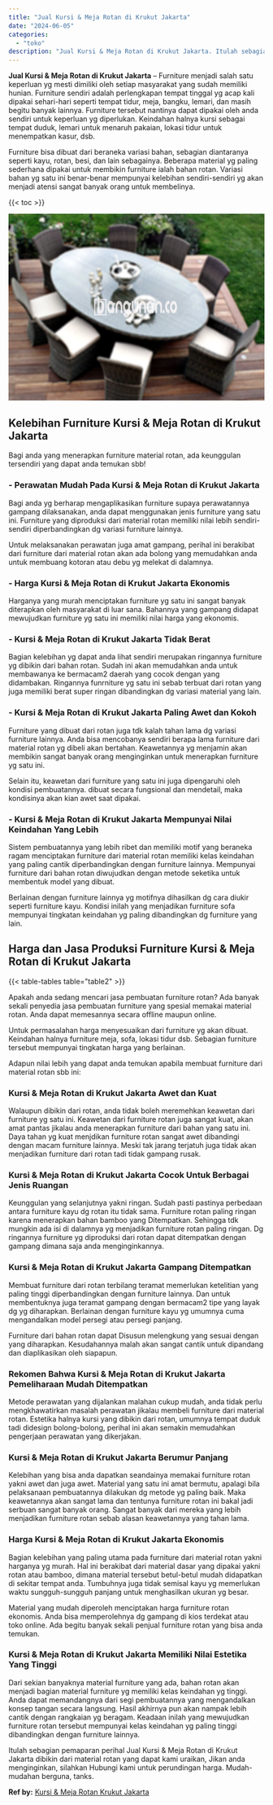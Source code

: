 ```yaml
---
title: "Jual Kursi & Meja Rotan di Krukut Jakarta"
date: "2024-06-05"
categories: 
  - "toko"
description: "Jual Kursi & Meja Rotan di Krukut Jakarta. Itulah sebagian pemaparan perihal Jual Kursi & Meja Rotan di Krukut Jakarta dibikin dari material rotan yang dapat..."
---
```


**Jual Kursi & Meja Rotan di Krukut Jakarta** – Furniture menjadi salah satu keperluan yg mesti dimiliki oleh setiap masyarakat yang sudah memiliki hunian. Furniture sendiri adalah perlengkapan tempat tinggal yg acap kali dipakai sehari-hari seperti tempat tidur, meja, bangku, lemari, dan masih begitu banyak lainnya. Furniture tersebut nantinya dapat dipakai oleh anda sendiri untuk keperluan yg diperlukan. Keindahan halnya kursi sebagai tempat duduk, lemari untuk menaruh pakaian, lokasi tidur untuk menempatkan kasur, dsb.

Furniture bisa dibuat dari beraneka variasi bahan, sebagian diantaranya seperti kayu, rotan, besi, dan lain sebagainya. Beberapa material yg paling sederhana dipakai untuk membikin furniture ialah bahan rotan. Variasi bahan yg satu ini benar-benar mempunyai kelebihan sendiri-sendiri yg akan menjadi atensi sangat banyak orang untuk membelinya.

{{< toc >}}

![Jual Kursi & Meja Rotan di Krukut Jakarta](/images/kursi-meja-rotan-murah10.png)

## Kelebihan Furniture Kursi & Meja Rotan di Krukut Jakarta

Bagi anda yang menerapkan furniture material rotan, ada keunggulan tersendiri yang dapat anda temukan sbb!

### \- Perawatan Mudah Pada Kursi & Meja Rotan di Krukut Jakarta

Bagi anda yg berharap mengaplikasikan furniture supaya perawatannya gampang dilaksanakan, anda dapat menggunakan jenis furniture yang satu ini. Furniture yang diproduksi dari material rotan memiliki nilai lebih sendiri-sendiri diperbandingkan dg variasi furniture lainnya.

Untuk melaksanakan perawatan juga amat gampang, perihal ini berakibat dari furniture dari material rotan akan ada bolong yang memudahkan anda untuk membuang kotoran atau debu yg melekat di dalamnya.

### \- Harga Kursi & Meja Rotan di Krukut Jakarta Ekonomis

Harganya yang murah menciptakan furniture yg satu ini sangat banyak diterapkan oleh masyarakat di luar sana. Bahannya yang gampang didapat mewujudkan furniture yg satu ini memiliki nilai harga yang ekonomis.

### \- Kursi & Meja Rotan di Krukut Jakarta Tidak Berat

Bagian kelebihan yg dapat anda lihat sendiri merupakan ringannya furniture yg dibikin dari bahan rotan. Sudah ini akan memudahkan anda untuk membawanya ke bermacam2 daerah yang cocok dengan yang didambakan. Ringannya funrniture yg satu ini sebab terbuat dari rotan yang juga memiliki berat super ringan dibandingkan dg variasi material yang lain.

### \- Kursi & Meja Rotan di Krukut Jakarta Paling Awet dan Kokoh

Furniture yang dibuat dari rotan juga tdk kalah tahan lama dg variasi furniture lainnya. Anda bisa mencobanya sendiri berapa lama furniture dari material rotan yg dibeli akan bertahan. Keawetannya yg menjamin akan membikin sangat banyak orang menginginkan untuk menerapkan furniture yg satu ini.

Selain itu, keawetan dari furniture yang satu ini juga dipengaruhi oleh kondisi pembuatannya. dibuat secara fungsional dan mendetail, maka kondisinya akan kian awet saat dipakai.

### \- Kursi & Meja Rotan di Krukut Jakarta Mempunyai Nilai Keindahan Yang Lebih

Sistem pembuatannya yang lebih ribet dan memiliki motif yang beraneka ragam menciptakan furniture dari material rotan memiliki kelas keindahan yang paling cantik diperbandingkan dengan furniture lainnya. Mempunyai furniture dari bahan rotan diwujudkan dengan metode seketika untuk membentuk model yang dibuat.

Berlainan dengan furniture lainnya yg motifnya dihasilkan dg cara diukir seperti furniture kayu. Kondisi inilah yang menjadikan furniture sofa mempunyai tingkatan keindahan yg paling dibandingkan dg furniture yang lain.

## Harga dan Jasa Produksi Furniture Kursi & Meja Rotan di Krukut Jakarta

{{< table-tables table="table2" >}}

Apakah anda sedang mencari jasa pembuatan furniture rotan? Ada banyak sekali penyedia jasa pembuatan furniture yang spesial memakai material rotan. Anda dapat memesannya secara offline maupun online.

Untuk permasalahan harga menyesuaikan dari furniture yg akan dibuat. Keindahan halnya furniture meja, sofa, lokasi tidur dsb. Sebagian furniture tersebut mempunyai tingkatan harga yang berlainan.

Adapun nilai lebih yang dapat anda temukan apabila membuat furniture dari material rotan sbb ini:

### Kursi & Meja Rotan di Krukut Jakarta Awet dan Kuat

Walaupun dibikin dari rotan, anda tidak boleh meremehkan keawetan dari furniture yg satu ini. Keawetan dari furniture rotan juga sangat kuat, akan amat pantas jikalau anda menerapkan furniture dari bahan yang satu ini. Daya tahan yg kuat menjdikan furniture rotan sangat awet dibandingi dengan macam furniture lainnya. Meski tak jarang terjatuh juga tidak akan menjadikan furniture dari rotan tadi tidak gampang rusak.

### Kursi & Meja Rotan di Krukut Jakarta Cocok Untuk Berbagai Jenis Ruangan

Keunggulan yang selanjutnya yakni ringan. Sudah pasti pastinya perbedaan antara furniture kayu dg rotan itu tidak sama. Furniture rotan paling ringan karena menerapkan bahan bamboo yang Ditempatkan. Sehingga tdk mungkin ada isi di dalamnya yg menjadikan furniture rotan paling ringan. Dg ringannya furniture yg diproduksi dari rotan dapat ditempatkan dengan gampang dimana saja anda menginginkannya.

### Kursi & Meja Rotan di Krukut Jakarta Gampang Ditempatkan

Membuat furniture dari rotan terbilang teramat memerlukan ketelitian yang paling tinggi diperbandingkan dengan furniture lainnya. Dan untuk membentuknya juga teramat gampang dengan bermacam2 tipe yang layak dg yg diharapkan. Berlainan dengan furniture kayu yg umumnya cuma mengandalkan model persegi atau persegi panjang.

Furniture dari bahan rotan dapat Disusun melengkung yang sesuai dengan yang diharapkan. Kesudahannya malah akan sangat cantik untuk dipandang dan diaplikasikan oleh siapapun.

### Rekomen Bahwa Kursi & Meja Rotan di Krukut Jakarta Pemeliharaan Mudah Ditempatkan

Metode perawatan yang dijalankan malahan cukup mudah, anda tidak perlu mengkhawatirkan masalah perawatan jikalau membeli furniture dari material rotan. Estetika halnya kursi yang dibikin dari rotan, umumnya tempat duduk tadi didesign bolong-bolong, perihal ini akan semakin memudahkan pengerjaan perawatan yang dikerjakan.

### Kursi & Meja Rotan di Krukut Jakarta Berumur Panjang

Kelebihan yang bisa anda dapatkan seandainya memakai furniture rotan yakni awet dan juga awet. Material yang satu ini amat bermutu, apalagi bila pelaksanaan pembuatannya dilakukan dg metode yg paling baik. Maka keawetannya akan sangat lama dan tentunya furniture rotan ini bakal jadi serbuan sangat banyak orang. Sangat banyak dari mereka yang lebih menjadikan furniture rotan sebab alasan keawetannya yang tahan lama.

### Harga Kursi & Meja Rotan di Krukut Jakarta Ekonomis

Bagian kelebihan yang paling utama pada furniture dari material rotan yakni harganya yg murah. Hal ini berakibat dari material dasar yang dipakai yakni rotan atau bamboo, dimana material tersebut betul-betul mudah didapatkan di sekitar tempat anda. Tumbuhnya juga tidak semisal kayu yg memerlukan waktu sungguh-sungguh panjang untuk menghasilkan ukuran yg besar.

Material yang mudah diperoleh menciptakan harga furniture rotan ekonomis. Anda bisa memperolehnya dg gampang di kios terdekat atau toko online. Ada begitu banyak sekali penjual furniture rotan yang bisa anda temukan.

### Kursi & Meja Rotan di Krukut Jakarta Memiliki Nilai Estetika Yang Tinggi

Dari sekian banyaknya material furniture yang ada, bahan rotan akan menjadi bagian material furniture yg memiliki kelas keindahan yg tinggi. Anda dapat memandangnya dari segi pembuatannya yang mengandalkan konsep tangan secara langsung. Hasil akhirnya pun akan nampak lebih cantik dengan rangkaian yg beragam. Keadaan inilah yang mewujudkan furniture rotan tersebut mempunyai kelas keindahan yg paling tinggi dibandingkan dengan furniture lainnya.

Itulah sebagian pemaparan perihal Jual Kursi & Meja Rotan di Krukut Jakarta dibikin dari material rotan yang dapat kami uraikan, Jikan anda menginginkan, silahkan Hubungi kami untuk perundingan harga. Mudah-mudahan berguna, tanks.

**Ref by:** [Kursi & Meja Rotan Krukut Jakarta](https://id.wikipedia.org/wiki/Kursi)

